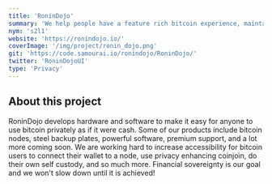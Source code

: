 ```yaml
---
title: 'RoninDojo'
summary: 'We help people have a feature rich bitcoin experience, maintain privacy, and thrive as a sovereign individual.'
nym: 's2l1'
website: 'https://ronindojo.io/'
coverImage: '/img/project/ronin_dojo.png'
git: 'https://code.samourai.io/ronindojo/RoninDojo/'
twitter: 'RoninDojoUI'
type: 'Privacy'
---
```


## About this project

RoninDojo develops hardware and software to make it easy for anyone to use bitcoin privately as if it were cash. Some of our products include bitcoin nodes, steel backup plates, powerful software, premium support, and a lot more coming soon. We are working hard to increase accessibility for bitcoin users to connect their wallet to a node, use privacy enhancing coinjoin, do their own self custody, and so much more. Financial sovereignty is our goal and we won't slow down until it is achieved!
